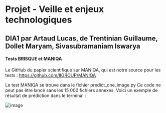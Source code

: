 # Projet - Veille et enjeux technologiques 
## DIA1 par Artaud Lucas, de Trentinian Guillaume, Dollet Maryam, Sivasubramaniam Iswarya

#### Tests BRISQUE et MANIQA 

Le GitHub du papier scientifique sur MANIQA, qui est notre source pour les tests : https://github.com/IIGROUP/MANIQA

Le test MANIQA se trouve dans le fichier predict_one_image.py
Ce code ne peut pas être lancé sans les 15 000 fichiers annexes. Voici un exemple de résultat de prédiction dans le terminal :

![image](https://github.com/Guillaumedt/Projet_Veille_et_enjeux/assets/114755843/9b4a4bc0-9395-4754-a7bd-338291b46915)
